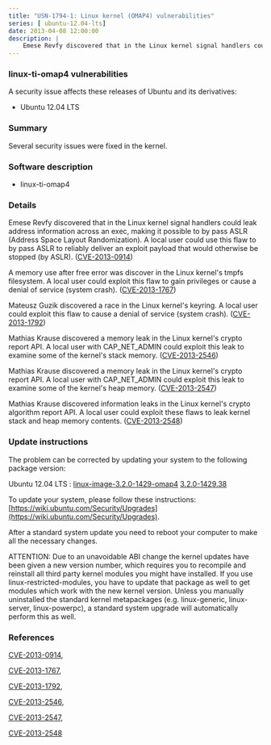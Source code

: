 ```yaml
---
title: "USN-1794-1: Linux kernel (OMAP4) vulnerabilities"
series: [ ubuntu-12.04-lts]
date: 2013-04-08 12:00:00
description: |
    Emese Revfy discovered that in the Linux kernel signal handlers could leak address information across an exec, making it possible to by pass ASLR (Address Space Layout Randomization). A local user could use this flaw to by pass ASLR to reliably deliver an exploit payload that would otherwise be stopped (by ASLR). ([CVE-2013-0914](http://people.ubuntu.com/~ubuntu-security/cve/CVE-2013-0914))
--- 
```

 
### linux-ti-omap4 vulnerabilities

A security issue affects these releases of Ubuntu and its derivatives:

* Ubuntu 12.04 LTS

### Summary

Several security issues were fixed in the kernel. 

### Software description

* linux-ti-omap4 

### Details

Emese Revfy discovered that in the Linux kernel signal handlers could leak address information across an exec, making it possible to by pass ASLR (Address Space Layout Randomization). A local user could use this flaw to by pass ASLR to reliably deliver an exploit payload that would otherwise be stopped (by ASLR). ([CVE-2013-0914](http://people.ubuntu.com/~ubuntu-security/cve/CVE-2013-0914))

A memory use after free error was discover in the Linux kernel&#39;s tmpfs filesystem. A local user could exploit this flaw to gain privileges or cause a denial of service (system crash). ([CVE-2013-1767](http://people.ubuntu.com/~ubuntu-security/cve/CVE-2013-1767))

Mateusz Guzik discovered a race in the Linux kernel&#39;s keyring. A local user could exploit this flaw to cause a denial of service (system crash). ([CVE-2013-1792](http://people.ubuntu.com/~ubuntu-security/cve/CVE-2013-1792))

Mathias Krause discovered a memory leak in the Linux kernel&#39;s crypto report API. A local user with CAP_NET_ADMIN could exploit this leak to examine some of the kernel&#39;s stack memory. ([CVE-2013-2546](http://people.ubuntu.com/~ubuntu-security/cve/CVE-2013-2546))

Mathias Krause discovered a memory leak in the Linux kernel&#39;s crypto report API. A local user with CAP_NET_ADMIN could exploit this leak to examine some of the kernel&#39;s heap memory. ([CVE-2013-2547](http://people.ubuntu.com/~ubuntu-security/cve/CVE-2013-2547))

Mathias Krause discovered information leaks in the Linux kernel&#39;s crypto algorithm report API. A local user could exploit these flaws to leak kernel stack and heap memory contents. ([CVE-2013-2548](http://people.ubuntu.com/~ubuntu-security/cve/CVE-2013-2548)) 

### Update instructions

The problem can be corrected by updating your system to the following package version:

Ubuntu 12.04 LTS
 : [linux-image-3.2.0-1429-omap4](https://launchpad.net/ubuntu/+source/linux-ti-omap4) <span> [3.2.0-1429.38](https://launchpad.net/ubuntu/+source/linux-ti-omap4/3.2.0-1429.38) </span> 

To update your system, please follow these instructions: [https://wiki.ubuntu.com/Security/Upgrades](https://wiki.ubuntu.com/Security/Upgrades).

After a standard system update you need to reboot your computer to make all the necessary changes.

ATTENTION: Due to an unavoidable ABI change the kernel updates have been given a new version number, which requires you to recompile and reinstall all third party kernel modules you might have installed. If you use linux-restricted-modules, you have to update that package as well to get modules which work with the new kernel version. Unless you manually uninstalled the standard kernel metapackages (e.g. linux-generic, linux-server, linux-powerpc), a standard system upgrade will automatically perform this as well. 

### References

 [CVE-2013-0914](http://people.ubuntu.com/~ubuntu-security/cve/CVE-2013-0914), 

 [CVE-2013-1767](http://people.ubuntu.com/~ubuntu-security/cve/CVE-2013-1767), 

 [CVE-2013-1792](http://people.ubuntu.com/~ubuntu-security/cve/CVE-2013-1792), 

 [CVE-2013-2546](http://people.ubuntu.com/~ubuntu-security/cve/CVE-2013-2546), 

 [CVE-2013-2547](http://people.ubuntu.com/~ubuntu-security/cve/CVE-2013-2547), 

 [CVE-2013-2548](http://people.ubuntu.com/~ubuntu-security/cve/CVE-2013-2548)
 
